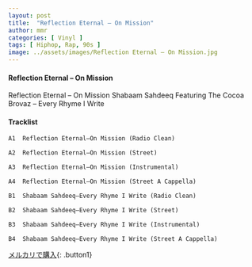 ```yaml
---
layout: post
title:  "Reflection Eternal – On Mission"
author: mmr
categories: [ Vinyl ]
tags: [ Hiphop, Rap, 90s ]
image: ../assets/images/Reflection Eternal – On Mission.jpg
---
```


#### Reflection Eternal – On Mission

Reflection Eternal – On Mission
Shabaam Sahdeeq Featuring The Cocoa Brovaz – Every Rhyme I Write

#### Tracklist
```md
A1  Reflection Eternal–On Mission (Radio Clean)

A2  Reflection Eternal–On Mission (Street)

A3  Reflection Eternal–On Mission (Instrumental)

A4  Reflection Eternal–On Mission (Street A Cappella)

B1  Shabaam Sahdeeq–Every Rhyme I Write (Radio Clean)

B2  Shabaam Sahdeeq–Every Rhyme I Write (Street)

B3  Shabaam Sahdeeq–Every Rhyme I Write (Instrumental)

B4  Shabaam Sahdeeq–Every Rhyme I Write (Street A Cappella)
```

[メルカリで購入](https://jp.mercari.com/item/m50321858391){: .button1}

